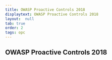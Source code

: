 ```yaml
---
title: OWASP Proactive Controls 2018
displaytext: OWASP Proactive Controls 2018
layout:  null
tab: true
order: 2
tags: opc
---
```


## OWASP Proactive Controls 2018

